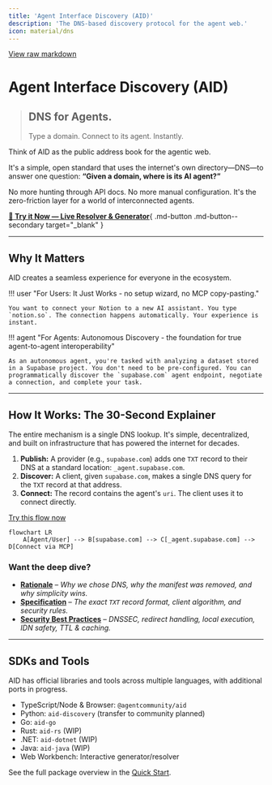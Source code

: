 ```yaml
---
title: 'Agent Interface Discovery (AID)'
description: 'The DNS-based discovery protocol for the agent web.'
icon: material/dns
---
```


[View raw markdown](https://github.com/agentcommunity/agent-interface-discovery/raw/main/packages/docs/specification.md)

# Agent Interface Discovery (AID)

> ## DNS for Agents.
>
> Type a domain. Connect to its agent. Instantly.

Think of AID as the public address book for the agentic web.

It's a simple, open standard that uses the internet's own directory—DNS—to answer one question: **“Given a domain, where is its AI agent?”**

No more hunting through API docs. No more manual configuration. It's the zero-friction layer for a world of interconnected agents.

[**:rocket: Try it Now — Live Resolver & Generator**](https://aid.agentcommunity.org/workbench){ .md-button .md-button--secondary target="\_blank" }

---

## Why It Matters

AID creates a seamless experience for everyone in the ecosystem.

!!! user "For Users: It Just Works - no setup wizard, no MCP copy-pasting."

    You want to connect your Notion to a new AI assistant. You type `notion.so`. The connection happens automatically. Your experience is instant.

!!! agent "For Agents: Autonomous Discovery - the foundation for true agent-to-agent interoperability"

    As an autonomous agent, you're tasked with analyzing a dataset stored in a Supabase project. You don't need to be pre-configured. You can programmatically discover the `supabase.com` agent endpoint, negotiate a connection, and complete your task.

---

## How It Works: The 30-Second Explainer

The entire mechanism is a single DNS lookup. It's simple, decentralized, and built on infrastructure that has powered the internet for decades.

1.  **Publish:** A provider (e.g., `supabase.com`) adds one `TXT` record to their DNS at a standard location: `_agent.supabase.com`.
2.  **Discover:** A client, given `supabase.com`, makes a single DNS query for the `TXT` record at that address.
3.  **Connect:** The record contains the agent's `uri`. The client uses it to connect directly.

[Try this flow now](aid.agentcommunity.org/workbench)

```mermaid
flowchart LR
    A[Agent/User] --> B[supabase.com] --> C[_agent.supabase.com] --> D[Connect via MCP]
```

### Want the deep dive?

- [**Rationale**](rationale.md) – _Why we chose DNS, why the manifest was removed, and why simplicity wins._
- [**Specification**](specification.md) – _The exact `TXT` record format, client algorithm, and security rules._
- [**Security Best Practices**](security.md) – _DNSSEC, redirect handling, local execution, IDN safety, TTL & caching._

---

## SDKs and Tools

AID has official libraries and tools across multiple languages, with additional ports in progress.

- TypeScript/Node & Browser: `@agentcommunity/aid`
- Python: `aid-discovery` (transfer to community planned)
- Go: `aid-go`
- Rust: `aid-rs` (WIP)
- .NET: `aid-dotnet` (WIP)
- Java: `aid-java` (WIP)
- Web Workbench: Interactive generator/resolver

See the full package overview in the [Quick Start](quickstart/index.md#package-overview).
